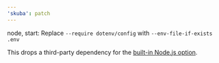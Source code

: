 ```yaml
---
'skuba': patch
---
```


node, start: Replace `--require dotenv/config` with `--env-file-if-exists .env`

This drops a third-party dependency for the [built-in Node.js option](https://nodejs.org/dist/latest-v22.x/docs/api/cli.html#--env-file-if-existsconfig).
